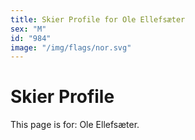 ```yaml
---
title: Skier Profile for Ole Ellefsæter
sex: "M"
id: "984"
image: "/img/flags/nor.svg" 
---
```


# Skier Profile

This page is for: Ole Ellefsæter.
    